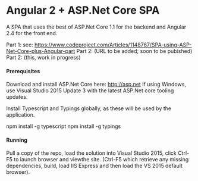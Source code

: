 # Angular 2 + ASP.Net Core SPA

A SPA that uses the best of ASP.Net Core 1.1 for the backend and Angular 2.4 for the front end.

Part 1: see: https://www.codeproject.com/Articles/1148767/SPA-using-ASP-Net-Core-plus-Angular-part
Part 2: (URL to be added; soon to be pubished)
Part 2: (this, work in progress)


#### Prerequisites

Download and install ASP.Net Core here: http://asp.net 
If using Windows, use Visual Studio 2015 Update 3 with the latest ASP.Net core tooling updates. 

Install Typescript and Typings globally, as these will be used by the application.

npm install -g typescript
npm install -g typings 
  
#### Running

Pull a copy of the repo, load the solution into Visual Studio 2015, click Ctrl-F5 to launch browser and viewthe site.
(Ctrl-F5 which retrieve any missing dependencies, build, load IIS Express and then load the VS 2015 default browser).
